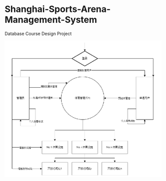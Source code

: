 # Shanghai-Sports-Arena-Management-System
Database Course Design Project

![data flow](assets/DataFlow.png)
